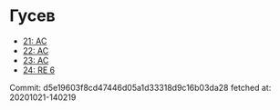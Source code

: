 # Гусев
- [21: AC](21.md)
- [22: AC](22.md)
- [23: AC](23.md)
- [24: RE 6](24.md)

Commit: d5e19603f8cd47446d05a1d33318d9c16b03da28
 fetched at: 20201021-140219
